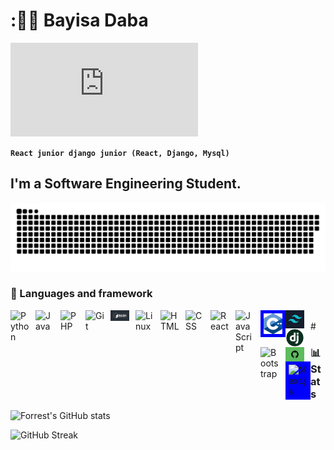 # :🧑‍💻 Bayisa Daba
![](https://github.com/bayisagit/bayisagit/blob/main/README.md)

**`React junior django junior (React, Django, Mysql)`**

I'm a Software Engineering Student. 
  ---
<p align="center">
 <img width="1000" src="main/github-snake.svg" alt="snake"/>
</p>

### 🧰 Languages and framework

<img align="left" alt="Python" width="30px" style="padding-right:10px;" src="https://cdn.jsdelivr.net/gh/devicons/devicon/icons/python/python-plain.svg" />
<img align="left" alt="Java" width="30px" style="padding-right:10px;" src="https://cdn.jsdelivr.net/gh/devicons/devicon/icons/java/java-original.svg" />
<img align="left" alt="PHP" width="30px" style="padding-right:10px;" src="https://cdn.jsdelivr.net/gh/devicons/devicon/icons/php/php-original.svg" />
<img align="left" alt="Git" width="30px" style="padding-right:10px;" src="https://cdn.jsdelivr.net/gh/devicons/devicon/icons/git/git-original.svg" />
<img align="left" alt="Bash" width="30px" style="padding-right:10px;" src="bash.jpg" />
<img align="left" alt="Linux" width="30px" style="padding-right:10px;" src="https://cdn.jsdelivr.net/gh/devicons/devicon/icons/linux/linux-original.svg" />
<img align="left" alt="HTML" width="30px" style="padding-right:10px;" src="https://cdn.jsdelivr.net/gh/devicons/devicon/icons/html5/html5-plain.svg" />
<img align="left" alt="CSS" width="30px" style="padding-right:10px;" src="https://cdn.jsdelivr.net/gh/devicons/devicon/icons/css3/css3-plain.svg" />
<img align="left" alt="React" width="30px" style="padding-right:10px;" src="https://cdn.jsdelivr.net/gh/devicons/devicon/icons/react/react-original.svg" />
<img align="left" alt="JavaScript" width="30px" style="padding-right:10px;" src="https://cdn.jsdelivr.net/gh/devicons/devicon/icons/javascript/javascript-plain.svg" />
<img align="left" alt="C++" width="30px" style="padding-right:10px; background-color: blue; padding: 5px;" src="c++.png" />
<img align="left" alt="Tailwind CSS" width="30px" style="padding-right:10px;" src="tailwind.png" />
<img align="left" alt="Django" width="30px" style="padding-right:10px;" src="django.png" />
<img align="left" alt="Bootstrap" width="30px" style="padding-right:10px;" src="https://cdn.jsdelivr.net/gh/devicons/devicon/icons/bootstrap/bootstrap-original.svg" />
<img align="left" alt="GitHub" width="30px" style="padding-right:10px;" src="github.png" />
<img align="left" alt="Next.js" width="30px" style="padding-right:10px; background-color: blue; padding: 5px;" src="https://cdn.jsdelivr.net/gh/devicons/devicon/icons/nextjs/nextjs-original.svg" />
<br />
<!-- profile -->
#

### 📊 Stats

![Forrest's GitHub stats](https://github-readme-stats.vercel.app/api?username=bayisagit&show_icons=true&theme=gruvbox)

![GitHub Streak](https://streak-stats.demolab.com?user=bayisagit&theme=gruvbox&border_radius=4.5&date=20250411)
#
 

